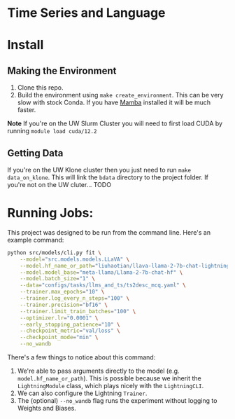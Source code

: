 Time Series and Language
==============================

# Install
## Making the Environment
1. Clone this repo.
2. Build the environment using `make create_environment`. This can be very slow with stock Conda. If you have [Mamba](https://mamba.readthedocs.io/en/latest/) installed it will be much faster. 

**Note** If you're on the UW Slurm Cluster you will need to first load CUDA by running `module load cuda/12.2`

## Getting Data
If you're on the UW Klone cluster then you just need to run `make data_on_klone`. This will link the `bdata` directory to the project folder.
If you're not on the UW cluter... TODO

# Running Jobs:

This project was designed to be run from the command line. Here's an example command:
```bash
python src/models/cli.py fit \
    --model="src.models.models.LLaVA" \
    --model.hf_name_or_path="liuhaotian/llava-llama-2-7b-chat-lightning-lora-preview" \
    --model.model_base="meta-llama/Llama-2-7b-chat-hf" \
    --model.batch_size="1" \
    --data="configs/tasks/llms_and_ts/ts2desc_mcq.yaml" \
    --trainer.max_epochs="10" \
    --trainer.log_every_n_steps="100" \
    --trainer.precision="bf16" \
    --trainer.limit_train_batches="100" \
    --optimizer.lr="0.0001" \
    --early_stopping_patience="10" \
    --checkpoint_metric="val/loss" \
    --checkpoint_mode="min" \
    --no_wandb
```

There's a few things to notice about this command:
1. We're able to pass arguments directly to the model (e.g. `model.hf_name_or_path`). This is possible because we inherit the `LightningModule` class, which plays nicely with the `LightningCLI`.
2. We can also configure the Lightning `Trainer`.
3. The (optional) `--no_wandb` flag runs the experiment without logging to Weights and Biases.



